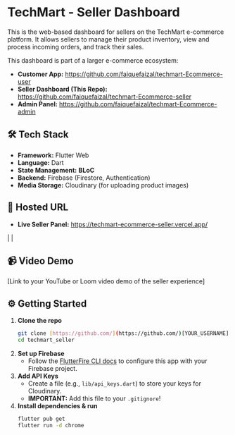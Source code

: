 # TechMart - Seller Dashboard

This is the web-based dashboard for sellers on the TechMart e-commerce platform. It allows sellers to manage their product inventory, view and process incoming orders, and track their sales.

This dashboard is part of a larger e-commerce ecosystem:
* **Customer App:** https://github.com/faiquefaizal/techmart-Ecommerce-user
* **Seller Dashboard (This Repo):** https://github.com/faiquefaizal/techmart-Ecommerce-seller
* **Admin Panel:** https://github.com/faiquefaizal/techmart-Ecommerce-admin

## 🛠️ Tech Stack

* **Framework:** Flutter Web
* **Language:** Dart
* **State Management:** **BLoC**
* **Backend:** Firebase (Firestore, Authentication)
* **Media Storage:** Cloudinary (for uploading product images)

## 🚀 Hosted URL

* **Live Seller Panel:** https://techmart-ecommerce-seller.vercel.app/

 |  |

## 📹 Video Demo

[Link to your YouTube or Loom video demo of the seller experience]

## ⚙️ Getting Started

1.  **Clone the repo**
    ```sh
    git clone [https://github.com/](https://github.com/)[YOUR_USERNAME]/techmart_seller.git
    cd techmart_seller
    ```
2.  **Set up Firebase**
    * Follow the [FlutterFire CLI docs](https://firebase.google.com/docs/flutter/setup) to configure this app with your Firebase project.
3.  **Add API Keys**
    * Create a file (e.g., `lib/api_keys.dart`) to store your keys for Cloudinary.
    * **IMPORTANT:** Add this file to your `.gitignore`!
4.  **Install dependencies & run**
    ```sh
    flutter pub get
    flutter run -d chrome
    ```










